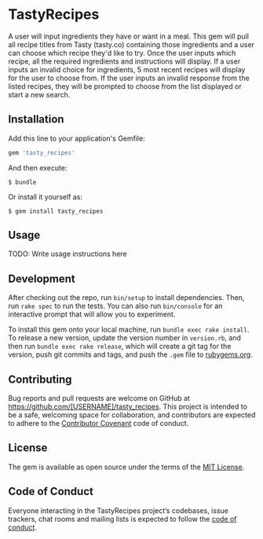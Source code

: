 # TastyRecipes

  A user will input ingredients they have or want in a meal.  This gem will pull all recipe titles from Tasty (tasty.co) containing those ingredients and a user can choose which recipe they'd like to try.  Once the user inputs which recipe, all the required ingredients and instructions will display.  If a user inputs an invalid choice for ingredients, 5 most recent recipes will display for the user to choose from.  If the user inputs an invalid response from the listed recipes, they will be prompted to choose from the list displayed or start a new search.

## Installation

Add this line to your application's Gemfile:

```ruby
gem 'tasty_recipes'
```

And then execute:

    $ bundle

Or install it yourself as:

    $ gem install tasty_recipes

## Usage

TODO: Write usage instructions here

## Development

After checking out the repo, run `bin/setup` to install dependencies. Then, run `rake spec` to run the tests. You can also run `bin/console` for an interactive prompt that will allow you to experiment.

To install this gem onto your local machine, run `bundle exec rake install`. To release a new version, update the version number in `version.rb`, and then run `bundle exec rake release`, which will create a git tag for the version, push git commits and tags, and push the `.gem` file to [rubygems.org](https://rubygems.org).

## Contributing

Bug reports and pull requests are welcome on GitHub at https://github.com/[USERNAME]/tasty_recipes. This project is intended to be a safe, welcoming space for collaboration, and contributors are expected to adhere to the [Contributor Covenant](http://contributor-covenant.org) code of conduct.

## License

The gem is available as open source under the terms of the [MIT License](https://opensource.org/licenses/MIT).

## Code of Conduct

Everyone interacting in the TastyRecipes project’s codebases, issue trackers, chat rooms and mailing lists is expected to follow the [code of conduct](https://github.com/[USERNAME]/tasty_recipes/blob/master/CODE_OF_CONDUCT.md).
